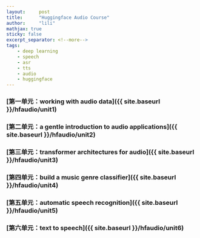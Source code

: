 ```yaml
---
layout:     post
title:      "Huggingface Audio Course"
author:     "lili"
mathjax: true
sticky: false
excerpt_separator: <!--more-->
tags:
    - deep learning
    - speech
    - asr
    - tts
    - audio
    - huggingface
---
```




 <!--more-->
 
 
### [第一单元：working with audio data]({{ site.baseurl }}/hfaudio/unit1)

### [第二单元：a gentle introduction to audio applications]({{ site.baseurl }}/hfaudio/unit2)

### [第三单元：transformer architectures for audio]({{ site.baseurl }}/hfaudio/unit3)

### [第四单元：build a music genre classifier]({{ site.baseurl }}/hfaudio/unit4)

### [第五单元：automatic speech recognition]({{ site.baseurl }}/hfaudio/unit5)

### [第六单元：text to speech]({{ site.baseurl }}/hfaudio/unit6)
